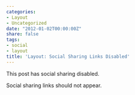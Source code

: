 ```yaml
---
categories:
- Layout
- Uncategorized
date: "2012-01-02T00:00:00Z"
share: false
tags:
- social
- layout
title: 'Layout: Social Sharing Links Disabled'
---
```


This post has social sharing disabled.

Social sharing links should not appear.